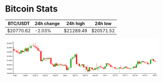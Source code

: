# Bitcoin Stats

BTC/USDT|24h change|24h high|24h low|
|---|---|---|---|
|$20770.62|-2.03%|$21289.49|$20571.52|

<img src="./chart.svg">
